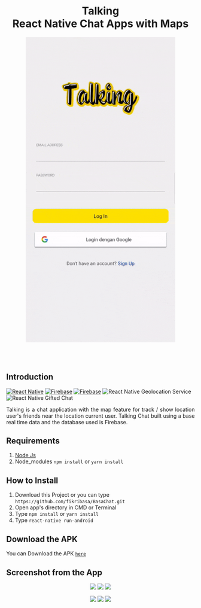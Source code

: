 <h1 align='center'>Talking <br>React Native Chat Apps with Maps</h1>

<p align='center'>
    <img width="400" src='./Global/Asset/Image/ezgif.com-crop-min.gif' />
</p>

<br>
<br>

## Introduction

[![React Native](https://img.shields.io/badge/react%20native-v0.61.5-blue)](https://facebook.github.io/react-native/)
[![Firebase](https://img.shields.io/badge/firebase-v7.10-orange)](https://firebase.google.com/?gclid=EAIaIQobChMI2qeqx_3C4wIVTiUrCh0i0QGfEAAYASAAEgIPNfD_BwE)
[![Firebase](https://img.shields.io/badge/React%20Native%20Maps-0.26.1-green.svg?style=rounded-square)](https://github.com/react-native-community/react-native-maps)
![React Native Geolocation Service](https://img.shields.io/badge/react%20native%20geolocation%20service-v3.1.0-brightgreen)
![React Native Gifted Chat](https://img.shields.io/badge/react%20native%20gifted%20chat-v0.13.0-yellowgreen)

<p align='justify'>Talking is a chat application with the map feature for track / show location user's friends near the location current user. Talking Chat built using a base real time data and the database used is Firebase.</p>

## Requirements

1. <a href="https://nodejs.org/en/download/">Node Js</a>
2. Node_modules `npm install` or `yarn install`

## How to Install

1. Download this Project or you can type `https://github.com/fikribasa/BasaChat.git`
2. Open app's directory in CMD or Terminal
3. Type `npm install` or `yarn install`
4. Type `react-native run-android`

## Download the APK

You can Download the APK [`here`](https://drive.google.com/file/d/1Jrr2H2cRCS_xgmhZg_CV3m0GG3qOTC14/view?usp=sharing)

## Screenshot from the App

<p align='center'>
  <span>
      <image width="200" src='./Global/Asset/Image/tlk1.png' />
      <image width="200" src='./Global/Asset/Image/tlk2.png' />
      <image width="200" src='./Global/Asset/Image/tlk3.png' />
     
      
  </span>
</p>
<p align='center'>
  <span>
      <image width="200" src='./Global/Asset/Image/tlk4.png' />
        <image width="200" src='./Global/Asset/Image/tlk5.png' />
      <image width="200" src='./Global/Asset/Image/tlk6.png' />
      
  </span>
</p>
<p align='center'>
</p>
